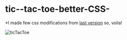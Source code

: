 # tic--tac-toe-better-CSS-
*I made few css modifications from [last version](https://github.com/talisma-cassoma/tic-tac-toe-1.git) so, voila!

![ticTacToe](https://user-images.githubusercontent.com/62837677/93837964-55980780-fc88-11ea-909f-6f5d7abea1ec.PNG)

